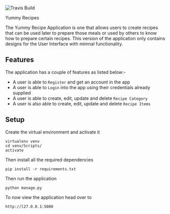![Travis Build](https://travis-ci.org/oxenprogrammer/yummy_recipes.svg?branch=master)

Yummy Recipes


The Yummy Recipe Application is one that allows users to create recipes that can be used later to prepare those meals or used by others to know how to prepare certain recipes.
This version of the application only contains designs for the User Interface with mimnal functionality.

## Features
The application has a couple of features as listed below:-
 * A user is able to `Register` and get an account in the app
 * A user is able to `Login` into the app using their credentials already supplied
 * A user is able to create, edit, update and delete `Recipe Category`
 * A user is also able to create, edit, update and delete `Recipe Items`
 
 ## Setup
 
 Create the virtual environment and activate it
 
 ```
 virtualenv venv
 cd venv/Scripts/
 activate
```

Then install all the required dependencies

```
pip install -r requirements.txt
```

Then run the application

```
python manage.py
```

To now view the application head over to
```
http://l27.0.0.1:5000
```
